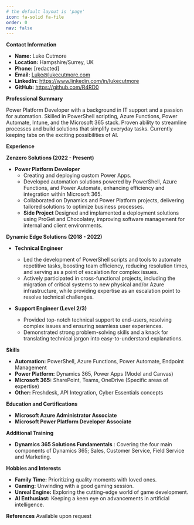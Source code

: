 ```yaml
---
# the default layout is 'page'
icon: fa-solid fa-file
order: 0
nav: false
---
```


**Contact Information**

- **Name:** Luke Cutmore
- **Location:** Hampshire/Surrey, UK
- **Phone:** [redacted] 
- **Email:** Luke@lukecutmore.com
- **LinkedIn:** https://www.linkedin.com/in/lukecutmore
- **GitHub:** https://github.com/R4RD0

**Professional Summary**

Power Platform Developer with a background in IT support and a passion for automation. Skilled in PowerShell scripting, Azure Functions, Power Automate, Intune, and the Microsoft 365 stack. Proven ability to streamline processes and build solutions that simplify everyday tasks. Currently keeping tabs on the exciting possibilities of AI. 

**Experience**

**Zenzero Solutions (2022 - Present)**
* **Power Platform Developer**
  * Creating and deploying custom Power Apps.
  * Developed automation solutions powered by PowerShell, Azure Functions, and Power Automate, enhancing efficiency and integration within Microsoft 365.
  * Collaborated on Dynamics and Power Platform projects, delivering tailored solutions to optimize business processes.
  * **Side Project** Designed and implamented a deployment solutions using ProGet and Chocolatey, improving software management for internal and client environments.

**Dynamic Edge Solutions (2018 - 2022)**
* **Technical Engineer**
   * Led the development of PowerShell scripts and tools to automate repetitive tasks, boosting team efficiency, reducing resolution times, and serving as a point of escalation for complex issues.
   * Actively participated in cross-functional projects, including the migration of critical systems to new physical and/or Azure infrastructure, while providing expertise as an escalation point to resolve technical challenges.

* **Support Engineer (Level 2/3)** 
   * Provided top-notch technical support to end-users, resolving complex issues and ensuring seamless user experiences. 
  * Demonstrated strong problem-solving skills and a knack for translating technical jargon into easy-to-understand explanations.


**Skills**

* **Automation:** PowerShell, Azure Functions, Power Automate, Endpoint Management
* **Power Platform:** Dynamics 365, Power Apps (Model and Canvas)
* **Microsoft 365:**  SharePoint, Teams, OneDrive (Specific areas of expertise)
* **Other:**  Freshdesk, API Integration, Cyber Essentials concepts

**Education and Certifications**
* **Microsoft Azure Administrator Associate** 
* **Microsoft Power Platform Developer Associate** 

**Additional Training**

* **Dynamics 365 Solutions Fundamentals** :
Covering the four main components of Dynamics 365; Sales, Customer Service, Field Service and Marketing.

**Hobbies and Interests**

* **Family Time:** Prioritizing quality moments with loved ones.
* **Gaming:**  Unwinding with a good gaming session.
* **Unreal Engine:** Exploring the cutting-edge world of game development.
* **AI Enthusiast:** Keeping a keen eye on advancements in artificial intelligence.

**References**
Available upon request 